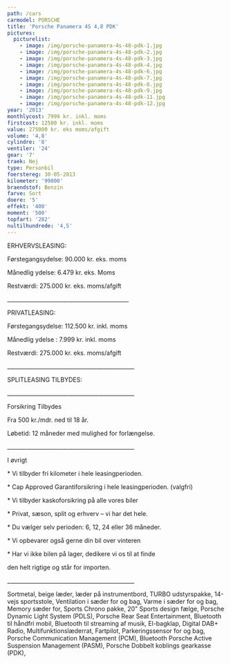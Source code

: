 ```yaml
---
path: /cars
carmodel: PORSCHE
title: 'Porsche Panamera 4S 4,8 PDK'
pictures:
  picturelist:
    - image: /img/porsche-panamera-4s-48-pdk-1.jpg
    - image: /img/porsche-panamera-4s-48-pdk-2.jpg
    - image: /img/porsche-panamera-4s-48-pdk-3.jpg
    - image: /img/porsche-panamera-4s-48-pdk-4.jpg
    - image: /img/porsche-panamera-4s-48-pdk-6.jpg
    - image: /img/porsche-panamera-4s-48-pdk-7.jpg
    - image: /img/porsche-panamera-4s-48-pdk-8.jpg
    - image: /img/porsche-panamera-4s-48-pdk-9.jpg
    - image: /img/porsche-panamera-4s-48-pdk-11.jpg
    - image: /img/porsche-panamera-4s-48-pdk-12.jpg
year: '2013'
monthlycost: 7999 kr. inkl. moms
firstcost: 12500 kr. inkl. moms
value: 275000 kr. eks moms/afgift
volume: '4,8'
cylindre: '8'
ventiler: '24'
gear: '7'
traek: Nej
type: Personbil
foerstereg: 30-05-2013
kilometer: '99000'
braendstof: Benzin
farve: Sort
doere: '5'
effekt: '400'
moment: '500'
topfart: '282'
nultilhundrede: '4,5'
---
```

ERHVERVSLEASING:

Førstegangsydelse: 90.000 kr. eks. moms

Månedlig ydelse: 6.479 kr. eks. Moms

Restværdi: 275.000 kr. eks. moms/afgift

\_\_\_\_\_\_\_\_\_\_\_\_\_\_\_\_\_\_\_\_\_\_\_\_\_\_\_\_\_\_\_\_\_\_\_\_\_\_\_\_\_\_\_\_

PRIVATLEASING:

Førstegangsydelse: 112.500 kr. inkl. moms

Månedlig ydelse : 7.999 kr. inkl. moms

Restværdi: 275.000 kr. eks. moms/afgift

\_\_\_\_\_\_\_\_\_\_\_\_\_\_\_\_\_\_\_\_\_\_\_\_\_\_\_\_\_\_\_\_\_\_\_\_\_\_\_\_\_\_\_\_\_\_

SPLITLEASING TILBYDES:

\_\_\_\_\_\_\_\_\_\_\_\_\_\_\_\_\_\_\_\_\_\_\_\_\_\_\_\_\_\_\_\_\_\_\_\_\_\_\_\_\_\_\_\_\_\_



Forsikring Tilbydes

Fra 500 kr./mdr. ned til 18 år. 

Løbetid: 12 måneder med mulighed for forlængelse.

\_\_\_\_\_\_\_\_\_\_\_\_\_\_\_\_\_\_\_\_\_\_\_\_\_\_\_\_\_\_\_\_\_\_\_\_\_\_\_\_\_\_\_\_\_\_



I øvrigt

\* Vi tilbyder fri kilometer i hele leasingperioden.

\* Cap Approved Garantiforsikring i hele leasingperioden. (valgfri)

\* Vi tilbyder kaskoforsikring på alle vores biler

\* Privat, sæson, split og erhverv – vi har det hele.

\* Du vælger selv perioden: 6, 12, 24 eller 36 måneder.

\* Vi opbevarer også gerne din bil over vinteren

\* Har vi ikke bilen på lager, dedikere vi os til at finde 

den helt rigtige og står for importen.

\_\_\_\_\_\_\_\_\_\_\_\_\_\_\_\_\_\_\_\_\_\_\_\_\_\_\_\_\_\_\_\_\_\_\_\_\_\_\_\_\_\_\_\_\_\_	

Sortmetal, beige læder, læder på instrumentbord, TURBO udstyrspakke, 14-vejs sportsstole, Ventilation i sæder for og bag, Varme i sæder for og bag, Memory sæder for, Sports Chrono pakke, 20" Sports design fælge, Porsche Dynamic Light System (PDLS), Porsche Rear Seat Entertainment, Bluetooth til håndfri mobil, Bluetooth til streaming af musik, El-bagklap, Digital DAB+ Radio, Multifunktionslæderrat, Fartpilot, Parkeringssensor for og bag, Porsche Communication Management (PCM), Bluetooth Porsche Active Suspension Management (PASM), Porsche Dobbelt koblings gearkasse (PDK),
